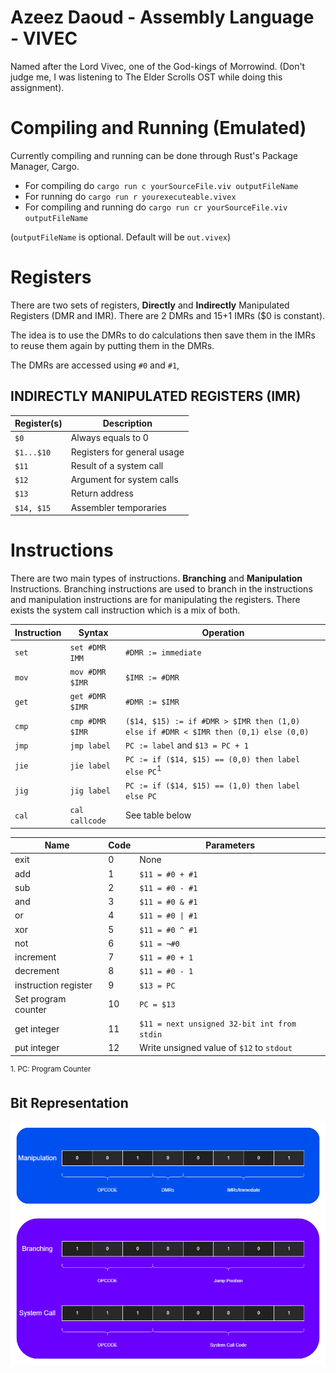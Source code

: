 # Azeez Daoud - Assembly Language - VIVEC
Named after the Lord Vivec, one of the God-kings of Morrowind. (Don't judge me, I was listening to The Elder Scrolls OST while doing this assignment).

# Compiling and Running (Emulated)
Currently compiling and running can be done through Rust's Package Manager, Cargo.

- For compiling do `cargo run c yourSourceFile.viv outputFileName`
- For running do `cargo run r yourexecuteable.vivex`
- For compiling and running do `cargo run cr yourSourceFile.viv outputFileName`

(`outputFileName` is optional. Default will be `out.vivex`)

# Registers
There are two sets of registers, **Directly** and **Indirectly** Manipulated Registers (DMR and IMR). There are 2 DMRs and 15+1 IMRs ($0 is constant).

The idea is to use the DMRs to do calculations then save them in the IMRs to reuse them again by putting them in the DMRs.

The DMRs are accessed using `#0` and `#1`,
## INDIRECTLY MANIPULATED REGISTERS (IMR)
| Register(s)   | Description                   |
|---            |---                            |
|`$0`           |Always equals to 0             |
|`$1...$10`     |Registers for general usage    |
|`$11`          |Result of a system call        |
|`$12`          |Argument for system calls      |
|`$13`          |Return address                 |
|`$14, $15`     |Assembler temporaries          |


# Instructions
There are two main types of instructions. **Branching** and **Manipulation** Instructions. Branching instructions are used to branch in the instructions and manipulation instructions are for manipulating the registers. There exists the system call instruction which is a mix of both.

| Instruction | Syntax          | Operation                                                                             |
|---          |---              |---                                                                                    |
|`set`        |`set #DMR IMM`   |  `#DMR := immediate`                                                                  |
|`mov`        |`mov #DMR $IMR`  |  `$IMR := #DMR`                                                                       |
|`get`        |`get #DMR $IMR`  |  `#DMR := $IMR`                                                                       |
|`cmp`        |`cmp #DMR $IMR`  |  `($14, $15) := if #DMR > $IMR then (1,0) else if #DMR < $IMR then (0,1) else (0,0)`  |
|`jmp`        |`jmp label`      |  `PC := label` and `$13 = PC + 1`                                                     |
|`jie`        |`jie label`      |  `PC := if ($14, $15) == (0,0) then label else PC`<sup>1</sup>                        | 
|`jig`        |`jig label`      |  `PC := if ($14, $15) == (1,0) then label else PC`                                    |
|`cal`        |`cal callcode`   |  See table below                                                                      |

| Name                  | Code  | Parameters                                    | 
|---                    |---    |---                                            |
|exit                   |0      | None                                          |    
|add                    |1      | `$11 = #0 + #1`                               |
|sub                    |2      | `$11 = #0 - #1`                               |
|and                    |3      | `$11 = #0 & #1`                               |
|or                     |4      | `$11 = #0 \| #1`                              |
|xor                    |5      | `$11 = #0 ^ #1`                               |
|not                    |6      | `$11 = ¬#0`                                   |
|increment              |7      | `$11 = #0 + 1`                                |
|decrement              |8      | `$11 = #0 - 1`                                |
|instruction register   |9      | `$13 = PC`                                    |
|Set program counter    |10     | `PC = $13`                                    |
|get integer            |11     | `$11 = next unsigned 32-bit int from stdin`   |
|put integer            |12     | Write unsigned value of `$12` to `stdout`     |

<sup>1. PC: Program Counter</sup>

## Bit Representation
![bit representation of the instructions](./images/instruction_set.png)
